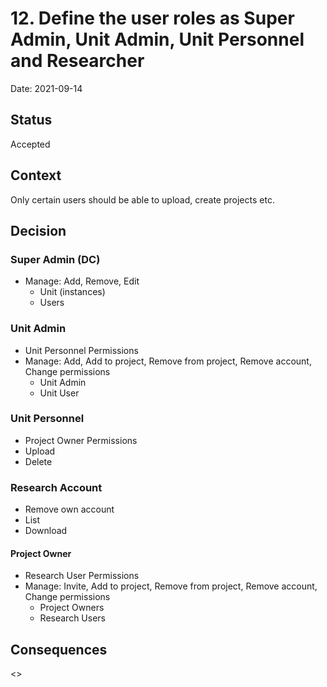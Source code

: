 # 12. Define the user roles as Super Admin, Unit Admin, Unit Personnel and Researcher

Date: 2021-09-14

## Status

Accepted

## Context

Only certain users should be able to upload, create projects etc. 

## Decision

### Super Admin (DC)

* Manage: Add, Remove, Edit
   * Unit (instances)
   * Users
 
### Unit Admin
* Unit Personnel Permissions
* Manage: Add, Add to project, Remove from project, Remove account, Change permissions
    * Unit Admin
    * Unit User

### Unit Personnel
* Project Owner Permissions
* Upload
* Delete

### Research Account
* Remove own account
* List
* Download

#### Project Owner
* Research User Permissions
* Manage: Invite, Add to project, Remove from project, Remove account, Change permissions
    * Project Owners
    * Research Users

## Consequences

<>
